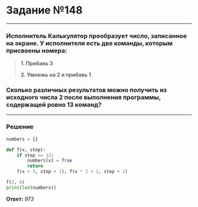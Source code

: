 # Задание №148

---

### Исполнитель Калькулятор преобразует число, записанное на экране. У исполнителя есть две команды, которым присвоены номера:
> **1. Прибавь 3**
> 
> **2. Умножь на 2 и прибавь 1**

### Сколько различных результатов можно получить из исходного числа 2 после выполнения программы, содержащей ровно 13 команд?

---

### Решение

```python
numbers = {}

def f(x, step):
    if step == 13:
        numbers[x] = True
        return
    f(x + 3, step + 1), f(x * 2 + 1, step + 1)

f(2, 0)
print(len(numbers))
```

**Ответ:** _973_